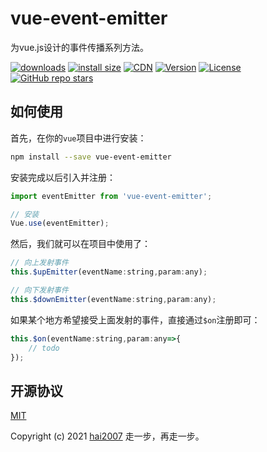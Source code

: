 # vue-event-emitter
为vue.js设计的事件传播系列方法。

<p>
  <a href="https://hai2007.gitee.io/npm-downloads?interval=7&packages=vue-event-emitter"><img src="https://img.shields.io/npm/dm/vue-event-emitter.svg" alt="downloads"></a>
  <a href="https://packagephobia.now.sh/result?p=vue-event-emitter"><img src="https://packagephobia.now.sh/badge?p=vue-event-emitter" alt="install size"></a>
  <a href="https://www.jsdelivr.com/package/npm/vue-event-emitter"><img src="https://data.jsdelivr.com/v1/package/npm/vue-event-emitter/badge" alt="CDN"></a>
  <a href="https://www.npmjs.com/package/vue-event-emitter"><img src="https://img.shields.io/npm/v/vue-event-emitter.svg" alt="Version"></a>
  <a href="https://github.com/hai2007/vue-event-emitter/blob/master/LICENSE"><img src="https://img.shields.io/npm/l/vue-event-emitter.svg" alt="License"></a>
  <a href="https://github.com/hai2007/vue-event-emitter" target='_blank'>
        <img alt="GitHub repo stars" src="https://img.shields.io/github/stars/hai2007/vue-event-emitter?style=social">
    </a>
</p>

## 如何使用

首先，在你的```vue```项目中进行安装：

```bash
npm install --save vue-event-emitter
```

安装完成以后引入并注册：

```js
import eventEmitter from 'vue-event-emitter';

// 安装
Vue.use(eventEmitter);
```

然后，我们就可以在项目中使用了：

```js
// 向上发射事件
this.$upEmitter(eventName:string,param:any);

// 向下发射事件
this.$downEmitter(eventName:string,param:any);
```

如果某个地方希望接受上面发射的事件，直接通过```$on```注册即可：

```js
this.$on(eventName:string,param:any=>{
    // todo
});
```

开源协议
---------------------------------------
[MIT](https://github.com/hai2007/vue-event-emitter/blob/master/LICENSE)

Copyright (c) 2021 [hai2007](https://hai2007.gitee.io/sweethome/) 走一步，再走一步。
